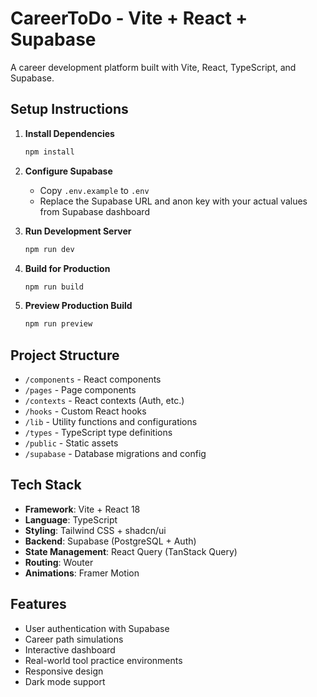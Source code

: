 # CareerToDo - Vite + React + Supabase

A career development platform built with Vite, React, TypeScript, and Supabase.

## Setup Instructions

1. **Install Dependencies**
   ```bash
   npm install
   ```

2. **Configure Supabase**
   - Copy `.env.example` to `.env`
   - Replace the Supabase URL and anon key with your actual values from Supabase dashboard

3. **Run Development Server**
   ```bash
   npm run dev
   ```

4. **Build for Production**
   ```bash
   npm run build
   ```

5. **Preview Production Build**
   ```bash
   npm run preview
   ```

## Project Structure

- `/components` - React components
- `/pages` - Page components
- `/contexts` - React contexts (Auth, etc.)
- `/hooks` - Custom React hooks
- `/lib` - Utility functions and configurations
- `/types` - TypeScript type definitions
- `/public` - Static assets
- `/supabase` - Database migrations and config

## Tech Stack

- **Framework**: Vite + React 18
- **Language**: TypeScript
- **Styling**: Tailwind CSS + shadcn/ui
- **Backend**: Supabase (PostgreSQL + Auth)
- **State Management**: React Query (TanStack Query)
- **Routing**: Wouter
- **Animations**: Framer Motion

## Features

- User authentication with Supabase
- Career path simulations
- Interactive dashboard
- Real-world tool practice environments
- Responsive design
- Dark mode support